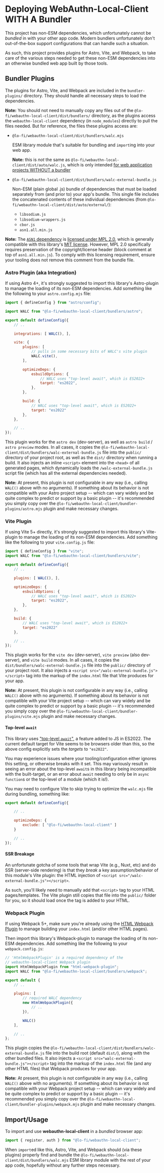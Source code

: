 # Deploying WebAuthn-Local-Client WITH A Bundler

This project has non-ESM dependencies, which unfortunately cannot be *bundled* in with your other app code. Modern bundlers unfortunately don't out-of-the-box support configurations that can handle such a situation.

As such, this project provides plugins for Astro, Vite, and Webpack, to take care of the various steps needed to get these non-ESM dependencies into an otherwise bundled web app built by those tools.

## Bundler Plugins

The plugins for Astro, Vite, and Webpack are included in the `bundler-plugins/` directory. They should handle all necessary steps to load the dependencies.

**Note:** You should not need to manually copy any files out of the `@lo-fi/webauthn-local-client/dist/bundlers/` directory, as the plugins access the `webauthn-local-client` dependency (in `node_modules`) directly to pull the files needed. But for reference, the files these plugins access are:

* `@lo-fi/webauthn-local-client/dist/bundlers/walc.mjs`

    ESM library module that's suitable for bundling and `import`ing into your web app.

    **Note:** this is *not* the same as `@lo-fi/webauthn-local-client/dist/auto/walc.js`, which is only intended [for web application projects WITHOUT a bundler](NON-BUNDLERS.md)

* `@lo-fi/webauthn-local-client/dist/bundlers/walc-external-bundle.js`

    Non-ESM (plain global .js) bundle of dependencies that must be loaded separately from (and prior to) your app's bundle. This single file includes the concatenated contents of these individual dependencies (from `@lo-fi/webauthn-local-client/dist/auto/external/`):

    - `libsodium.js`
    - `libsodium-wrappers.js`
    - `cbor.js`
    - `asn1.all.min.js`

**Note:** The [`ASN1` dependency](https://github.com/root/asn1.js) is [licensed under MPL 2.0](https://www.mozilla.org/en-US/MPL/2.0/), which is generally compatible with this library's [MIT license](LICENSE.txt). However, MPL 2.0 specifically requires preservation of the copyright/license header (block comment at top of `asn1.all.min.js`). To comply with this licensing requirement, ensure your tooling does not remove this comment from the bundle file.

### Astro Plugin (aka Integration)

If using Astro 4+, it's strongly suggested to import this library's Astro-plugin to manage the loading of its non-ESM dependencies. Add something like the following to your `astro.config.mjs` file:

```js
import { defineConfig } from "astro/config";

import WALC from "@lo-fi/webauthn-local-client/bundlers/astro";

export default defineConfig({
    // ..

    integrations: [ WALC(), ],

    vite: {
        plugins: [
            // pulls in some necessary bits of WALC's vite plugin
            WALC.vite(),
        ],

        optimizeDeps: {
            esbuildOptions: {
                // WALC uses "top-level await", which is ES2022+
                target: "es2022",
            },
        },

        build: {
            // WALC uses "top-level await", which is ES2022+
            target: "es2022"
        },
    },

    // ..
});
```

This plugin works for the `astro dev` (dev-server), as well as `astro build` / `astro preview` modes. In all cases, it copies the `@lo-fi/webauthn-local-client/dist/bundlers/walc-external-bundle.js` file into the `public/` directory of your project root, as well as the `dist/` directory when running a build. It also injects an inline `<script>` element into the `<head>` of all generated pages, which dynamically loads the `/walc-external-bundle.js` script file (which has all the external dependencies needed).

**Note:** At present, this plugin is not configurable in any way (i.e., calling `WALC()` above with no arguments). If something about its behavior is not compatible with your Astro project setup -- which can vary widely and be quite complex to predict or support by a basic plugin -- it's recommended you simply copy over the `@lo-fi/webauthn-local-client/bundler-plugins/astro.mjs` plugin and make necessary changes.

### Vite Plugin

If using Vite 5+ directly, it's strongly suggested to import this library's Vite-plugin to manage the loading of its non-ESM dependencies. Add something like the following to your `vite.config.js` file:

```js
import { defineConfig } from "vite";
import WALC from "@lo-fi/webauthn-local-client/bundlers/vite";

export default defineConfig({
    // ..

    plugins: [ WALC(), ],

    optimizeDeps: {
        esbuildOptions: {
            // WALC uses "top-level await", which is ES2022+
            target: "es2022",
        },
    },

    build: {
        // WALC uses "top-level await", which is ES2022+
        target: "es2022"
    },

    // ..
});
```

This plugin works for the `vite dev` (dev-server), `vite preview` (also dev-server), and `vite build` modes. In all cases, it copies the `dist/bundlers/walc-external-bundle.js` file into the `public/` directory of your project root. It also injects a `<script src="/walc-external-bundle.js"></script>` tag into the markup of the `index.html` file that Vite produces for your app.

**Note:** At present, this plugin is not configurable in any way (i.e., calling `WALC()` above with no arguments). If something about its behavior is not compatible with your Vite project setup -- which can vary widely and be quite complex to predict or support by a basic plugin -- it's recommended you simply copy over the `@lo-fi/webauthn-local-client/bundler-plugins/vite.mjs` plugin and make necessary changes.

#### Top-level `await`

This library uses ["top-level `await`"](https://github.com/tc39/proposal-top-level-await), a feature added to JS in ES2022. The current default target for Vite seems to be browsers older than this, so the above config explicitly sets the *targets* to `"es2022"`.

You may experience issues where your tooling/configuration either ignores this setting, or otherwise breaks with it set. This may variously result in seeing an error about the top-level `await`s in this library being incompatible with the built-target, or an error about `await` needing to only be in `async function`s or the top-level of a module (which it is!).

You may need to configure Vite to skip trying to optimize the `walc.mjs` file during bundling, something like:

```js
export default defineConfig({

    // ..

    optimizeDeps: {
        exclude: [ "@lo-fi/webauthn-local-client" ]
    }

    // ..
});
```

#### SSR Breakage

An unfortunate gotcha of some tools that wrap Vite (e.g., Nuxt, etc) and do SSR (server-side rendering) is that they *break* a key assumption/behavior of this module's Vite plugin: the HTML injection of `<script src="/walc-external-bundle.js"></script>`.

As such, you'll likely need to manually add that `<script>` tag to your HTML pages/templates. The Vite plugin still copies that file into the `public/` folder for you, so it should load once the tag is added to your HTML.

### Webpack Plugin

If using Webpack 5+, make sure you're already using the [HTML Webpack Plugin](https://github.com/jantimon/html-webpack-plugin/) to manage building your `index.html` (and/or other HTML pages).

Then import this library's Webpack-plugin to manage the loading of its non-ESM dependencies. Add something like the following to your `webpack.config.js`:

```js
// 'HtmlWebpackPlugin' is a required dependency of the
// webauthn-local-client Webpack plugin
import HtmlWebpackPlugin from "html-webpack-plugin";
import WALC from "@lo-fi/webauthn-local-client/bundlers/webpack";

export default {
    // ..

    plugins: [
        // required WALC dependency
        new HtmlWebpackPlugin({
            // ..
        }),

        WALC()
    ],

    // ..
};
```

This plugin copies the `@lo-fi/webauthn-local-client/dist/bundlers/walc-external-bundle.js` file into the build root (default `dist/`), along with the other bundled files. It also injects a `<script src="walc-external-bundle.js"></script>` tag into the markup of the `index.html` file (and any other HTML files) that Webpack produces for your app.

**Note:** At present, this plugin is not configurable in any way (i.e., calling `WALC()` above with no arguments). If something about its behavior is not compatible with your Webpack project setup -- which can vary widely and be quite complex to predict or support by a basic plugin -- it's recommended you simply copy over the `@lo-fi/webauthn-local-client/bundler-plugins/webpack.mjs` plugin and make necessary changes.

## Import/Usage

To import and use **webauthn-local-client** in a *bundled* browser app:

```js
import { register, auth } from "@lo-fi/webauthn-local-client";
```

When `import`ed like this, Astro, Vite, and Webpack should (via these plugins) properly find and bundle the `@lo-fi/webauthn-local-client/dist/bundlers/walc.mjs` ESM library module with the rest of your app code, hopefully without any further steps necessary.
